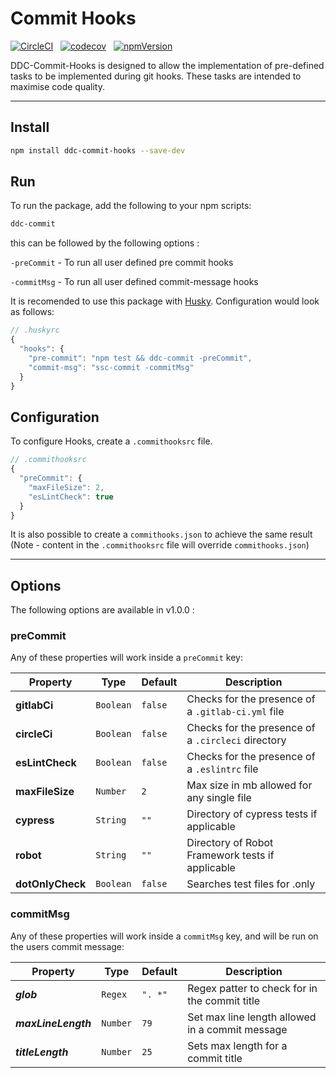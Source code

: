 # Commit Hooks

[![CircleCI](https://circleci.com/gh/lukebrobbs/commit-hooks.svg?style=svg)](https://circleci.com/gh/lukebrobbs/commit-hooks)&nbsp;&nbsp;&nbsp;[![codecov](https://codecov.io/gh/lukebrobbs/commit-hooks/branch/master/graph/badge.svg)](https://codecov.io/gh/lukebrobbs/commit-hooks)&nbsp;&nbsp;&nbsp;[![npmVersion](https://img.shields.io/npm/v/ddc-commit-hooks.svg)](https://www.npmjs.com/package/ddc-commit-hooks)

DDC-Commit-Hooks is designed to allow the implementation of pre-defined tasks to be implemented during git hooks. These tasks are intended to maximise code quality.

---

## Install

```sh
npm install ddc-commit-hooks --save-dev
```

## Run

To run the package, add the following to your npm scripts:

```sh
ddc-commit
```

this can be followed by the following options :

`-preCommit` - To run all user defined pre commit hooks

`-commitMsg` - To run all user defined commit-message hooks

It is recomended to use this package with [Husky](https://github.com/typicode/husky). Configuration would look as follows:

```js
// .huskyrc
{
  "hooks": {
    "pre-commit": "npm test && ddc-commit -preCommit",
    "commit-msg": "ssc-commit -commitMsg"
  }
}
```

## Configuration

To configure Hooks, create a `.commithooksrc` file.

```js
// .commithooksrc
{
  "preCommit": {
    "maxFileSize": 2,
    "esLintCheck": true
  }
}
```

It is also possible to create a `commithooks.json` to achieve the same result (Note - content in the `.commithooksrc` file will override `commithooks.json`)

---

## Options

The following options are available in v1.0.0 :

### preCommit

Any of these properties will work inside a `preCommit` key:

| Property         | Type      | Default | Description                                        |
| ---------------- | --------- | ------- | -------------------------------------------------- |
| **gitlabCi**     | `Boolean` | `false` | Checks for the presence of a `.gitlab-ci.yml` file |
| **circleCi**     | `Boolean` | `false` | Checks for the presence of a `.circleci` directory |
| **esLintCheck**  | `Boolean` | `false` | Checks for the presence of a `.eslintrc` file      |
| **maxFileSize**  | `Number`  | `2`     | Max size in mb allowed for any single file         |
| **cypress**      | `String`  | `""`    | Directory of cypress tests if applicable           |
| **robot**        | `String`  | `""`    | Directory of Robot Framework tests if applicable   |
| **dotOnlyCheck** | `Boolean` | `false` | Searches test files for .only                      |

### commitMsg

Any of these properties will work inside a `commitMsg` key, and will be run on the users commit message:

| Property            | Type     | Default | Description                                     |
| ------------------- | -------- | ------- | ----------------------------------------------- |
| **_glob_**          | `Regex`  | `". *"` | Regex patter to check for in the commit title   |
| **_maxLineLength_** | `Number` | `79`    | Set max line length allowed in a commit message |
| **_titleLength_**   | `Number` | `25`    | Sets max length for a commit title              |
